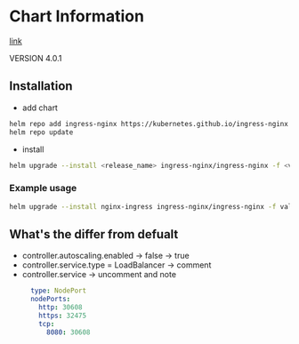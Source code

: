 # Chart Information

[link](https://github.com/kubernetes/ingress-nginx/tree/main/charts/ingress-nginx)

VERSION 4.0.1

## Installation 

- add chart

```bash
helm repo add ingress-nginx https://kubernetes.github.io/ingress-nginx
helm repo update
```

- install 

```bash
helm upgrade --install <release_name> ingress-nginx/ingress-nginx -f <values_file.yaml> -n <namespace> --version <VERSION>
```

### Example usage

```bash
helm upgrade --install nginx-ingress ingress-nginx/ingress-nginx -f values-opsta.yaml -n kube-system --version 4.0.1
```

## What's the differ from defualt

- controller.autoscaling.enabled -> false -> true
- controller.service.type = LoadBalancer -> comment
- controller.service -> uncomment and note
  ```yaml
    type: NodePort
    nodePorts:
      http: 30608
      https: 32475
      tcp:
        8080: 30608
  ```
